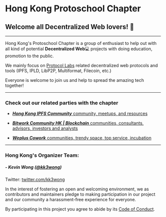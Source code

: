 # Hong Kong Protoschool Chapter

## Welcome all Decentralized Web lovers! :wave:

---

Hong Kong's Protoschool Chapter is a group of enthusiast to help out with all kind of potential **Decentralized Web**:computer: projects with doing education, promotion to the public.

We mainly focus on [Protocol Labs](https://protocol.ai) related decentralized web protocols and tools (IPFS, IPLD, LibP2P, Multiformat, Filecoin, etc.)

Everyone is welcome to join us and help to spread the amazing tech together! 

---

### Check out our related parties with the chapter ###

- [***Hong Kong IPFS Community*** community, meetups, and resources](https://www.meetup.com/Hong-Kong-IPFS-Meetup)

- [***Bitwork Community HK | Blockchain*** communities, consultants, advisors, investors and analysts ](https://www.meetup.com/Bitwork-Community-Blockchain) 

- [***Weplus Cowork*** communities, trendy space, top service, incubation ](http://en.weplus.com) 

---

### Hong Kong's Organizer Team:

##### - Kevin Wong ([@kk3wong](https://github.com/kk3wong))
Twitter: [twitter.com/kk3wong](https://twitter.com/kk3wong)

In the interest of fostering an open and welcoming environment, we as contributors and maintainers pledge to making participation in our project and our community a harassment-free experience for everyone.

By participating in this project you agree to abide by its [Code of Conduct](./CODE_OF_CONDUCT.md).
